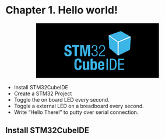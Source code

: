 # Chapter 1. Hello world!


<p align="center">
    <img src = "STM32CubeLogo.png">
</p>

- Install STM32CubeIDE 
- Create a STM32 Project
- Toggle the on board LED every second.
- Toggle a external LED on a breadboard every second.
- Write “Hello There!” to putty over serial connection.


## Install STM32CubeIDE

